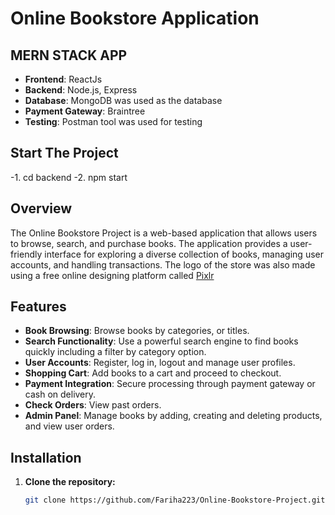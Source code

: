 # **Online Bookstore Application**

## **MERN STACK APP**

- **Frontend**: ReactJs
- **Backend**: Node.js, Express 
- **Database**: MongoDB was used as the database
- **Payment Gateway**: Braintree
- **Testing**: Postman tool was used for testing

## **Start The Project**
-1. cd backend
-2. npm start

## **Overview**

The Online Bookstore Project is a web-based application that allows users to browse, search, and purchase books. The application provides a user-friendly interface for exploring a diverse collection of books, managing user accounts, and handling transactions. The logo of the store was also made using a free online designing platform called [Pixlr](https://pixlr.com/)

## **Features**

- **Book Browsing**: Browse books by categories, or titles.
- **Search Functionality**: Use a powerful search engine to find books quickly including a filter by category option.
- **User Accounts**: Register, log in, logout and manage user profiles.
- **Shopping Cart**: Add books to a cart and proceed to checkout.
- **Payment Integration**: Secure processing through payment gateway or cash on delivery.
- **Check Orders**: View past orders.
- **Admin Panel**: Manage books by adding, creating and deleting products, and view user orders.

## **Installation**

1. **Clone the repository:**
   ```bash
   git clone https://github.com/Fariha223/Online-Bookstore-Project.git
